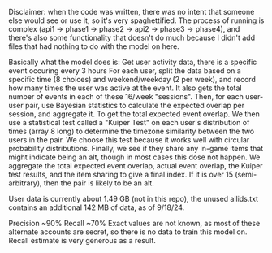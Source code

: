 Disclaimer: when the code was written, there was no intent that someone else would see or use it, so it's very spaghettified. The process of running is complex (api1 -> phase1 -> phase2 -> api2 -> phase3 -> phase4), and there's also some functionality that doesn't do much because I didn't add files that had nothing to do with the model on here.

Basically what the model does is: Get user activity data, there is a specific event occuring every 3 hours For each user, split the data based on a specific time (8 choices) and weekend/weekday (2 per week), and record how many times the user was active at the event. It also gets the total number of events in each of these 16/week "sessions". Then, for each user-user pair, use Bayesian statistics to calculate the expected overlap per session, and aggregate it. To get the total expected event overlap. We then use a statistical test called a "Kuiper Test" on each user's distribution of times (array 8 long) to determine the timezone similarity between the two users in the pair. We choose this test because it works well with circular probability distributions. Finally, we see if they share any in-game items that might indicate being an alt, though in most cases this dose not happen. We aggregate the total expected event overlap, actual event overlap, the Kuiper test results, and the item sharing to give a final index. If it is over 15 (semi-arbitrary), then the pair is likely to be an alt.

User data is currently about 1.49 GB (not in this repo), the unused allids.txt contains an additional 142 MB of data, as of 9/18/24.

Precision ~90%
Recall ~70%
Exact values are not known, as most of these alternate accounts are secret, so there is no data to train this model on. Recall estimate is very generous as a result.
